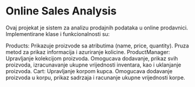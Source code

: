 # Online Sales Analysis

Ovaj projekat je sistem za analizu prodajnih podataka u online prodavnici. Implementirane klase i funkcionalnosti su:

Products: Prikazuje proizvode sa atributima (name, price, quantity). Pruza metod za prikaz informacija i azuriranje kolicine.
ProductManager: Upravljanje kolekcijom proizvoda. Omogucava dodavanje, prikaz svih proizvoda, izracunavanje ukupne vrijednosti inventara, kao i uklanjanje proizvoda.
Cart: Upravljanje korpom kupca. Omogucava dodavanje proizvoda u korpu, prikaz sadrzaja i racunanje ukupne vrijednosti korpe.
